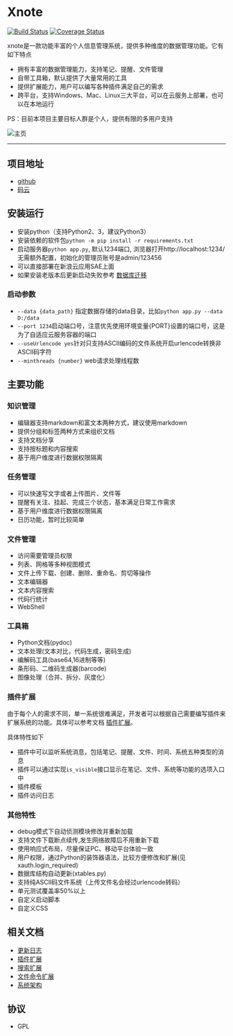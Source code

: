 # Xnote

[![Build Status](https://travis-ci.org/xupingmao/xnote.svg?branch=master)](https://travis-ci.org/xupingmao/xnote)
[![Coverage Status](https://coveralls.io/repos/github/xupingmao/xnote/badge.svg?branch=master)](https://coveralls.io/github/xupingmao/xnote?branch=master)

xnote是一款功能丰富的个人信息管理系统，提供多种维度的数据管理功能。它有如下特点

- 拥有丰富的数据管理能力，支持笔记、提醒、文件管理
- 自带工具箱，默认提供了大量常用的工具
- 提供扩展能力，用户可以编写各种插件满足自己的需求
- 跨平台，支持Windows、Mac、Linux三大平台，可以在云服务上部署，也可以在本地运行


PS：目前本项目主要目标人群是个人，提供有限的多用户支持

![主页](https://git.oschina.net/xupingmao/xnote/raw/master/screenshots/xnote_v2.1_home.png)

-----
## 项目地址
- [github](https://github.com/xupingmao/xnote)
- [码云](https://gitee.com/xupingmao/xnote)


## 安装运行
- 安装python（支持Python2、3，建议Python3）
- 安装依赖的软件包```python -m pip install -r requirements.txt```
- 启动服务器`python app.py`, 默认1234端口, 浏览器打开http://localhost:1234/ 无需额外配置，初始化的管理员账号是admin/123456
- 可以直接部署在新浪云应用SAE上面
- 如果安装老版本后更新启动失败参考 [数据库迁移](./docs/db_migrate.md)

### 启动参数
- `--data {data_path}` 指定数据存储的data目录，比如`python app.py --data D:/data`
- `--port 1234`启动端口号，注意优先使用环境变量{PORT}设置的端口号，这是为了自适应云服务容器的端口
- `--useUrlencode yes`针对只支持ASCII编码的文件系统开启urlencode转换非ASCII码字符
- `--minthreads {number}` web请求处理线程数


## 主要功能

### 知识管理
- 编辑器支持markdown和富文本两种方式，建议使用markdown
- 提供分组和标签两种方式来组织文档
- 支持文档分享
- 支持按标题和内容搜索
- 基于用户维度进行数据权限隔离

### 任务管理
- 可以快速写文字或者上传图片、文件等
- 提醒有关注、挂起、完成三个状态，基本满足日常工作需求
- 基于用户维度进行数据权限隔离
- 日历功能，暂时比较简单

### 文件管理
- 访问需要管理员权限
- 列表、网格等多种视图模式
- 文件上传下载、创建、删除、重命名、剪切等操作
- 文本编辑器
- 文本内容搜索
- 代码行统计
- WebShell

### 工具箱
- Python文档(pydoc)
- 文本处理(文本对比，代码生成，密码生成)
- 编解码工具(base64,16进制等等)
- 条形码、二维码生成器(barcode)
- 图像处理（合并、拆分、灰度化）

### 插件扩展

由于每个人的需求不同，单一系统很难满足，开发者可以根据自己需要编写插件来扩展系统的功能。具体可以参考文档 [插件扩展](./docs/plugins.md)。

具体特性如下

- 插件中可以监听系统消息，包括笔记、提醒、文件、时间、系统五种类型的消息
- 插件可以通过实现`is_visible`接口显示在笔记、文件、系统等功能的选项入口中
- 插件模板
- 插件访问日志

### 其他特性
- debug模式下自动侦测模块修改并重新加载
- 支持文件下载断点续传,发生网络故障后不用重新下载
- 使用响应式布局，尽量保证PC、移动平台体验一致
- 用户权限，通过Python的装饰器语法，比较方便修改和扩展(见xauth.login\_required)
- 数据库结构自动更新(xtables.py)
- 支持纯ASCII码文件系统（上传文件名会经过urlencode转码）
- 单元测试覆盖率50%以上
- 自定义启动脚本
- 自定义CSS

## 相关文档
- [更新日志](./docs/changelog.md)
- [插件扩展](./docs/plugins.md)
- [搜索扩展](./docs/search_extension.md)
- [文件命令扩展](./docs/commands.md)
- [系统架构](./docs/architecture.md)

## 协议

- GPL

